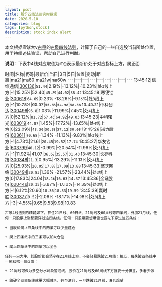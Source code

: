 ```yaml
---
layout: post
title: 股价四线法则实时数据
date: 2020-5-10
categories: blog
tags: [python,stock]
description: stock index alert
---
```



本文根据雪球大v[古泉](https://xueqiu.com/u/7148646888)的[古泉四线法则](https://xueqiu.com/7148646888/130498192)，计算了自己的一些自选股当前所处位置，用于持续追踪验证，帮助自己进行判断。

**说明**：下表中4线对应取值为`红色`表示最新价处于对应指标上方，属正面

时间|名称|代码|最新价|当日|3日|5日|位置|变动|距离|ma21|ma60|ma21w|ma60w
---|---|---|---|---|---|---|---|---
13:45:12|信维通信|[300136](https://xueqiu.com/S/SZ300136)|`51.44`|2.19%|-13.12%|-10.23%|处`3`线上方|-1|15.25%|52.40|`45.89`|`44.02`|`38.42`
13:45:18|寒锐钴业|[300618](https://xueqiu.com/S/SZ300618)|`64.69`|0.23%|-18.26%|-9.18%|处`3`线上方|-1|10.78%|65.57|`55.58`|`54.98`|`58.58`
13:45:21|中科创达|[300496](https://xueqiu.com/S/SZ300496)|`96.8`|1.03%|-11.99%|7.45%|处`4`线上方|0|52.12%|`81.72`|`67.46`|`64.92`|`49.03`
13:45:23|中科曙光|[603019](https://xueqiu.com/S/SH603019)|`44.87`|1.45%|-17.72%|-13.65%|处`4`线上方|0|22.09%|`43.30`|`39.33`|`37.12`|`30.05`
13:45:26|诺力股份|[603611](https://xueqiu.com/S/SH603611)|`20.68`|-1.34%|-11.13%|-9.83%|处`3`线上方|-1|4.73%|21.61|`20.45`|`19.52`|`17.74`
13:45:27|华友钴业|[603799](https://xueqiu.com/S/SH603799)|`40.12`|-0.99%|-20.54%|-11.96%|处`3`线上方|-1|11.92%|41.07|`36.62`|`35.57`|`31.43`
13:45:30|长亮科技|[300348](https://xueqiu.com/S/SZ300348)|`21.3`|0.95%|-13.29%|-11.13%|处`4`线上方|0|25.93%|`20.05`|`17.85`|`17.09`|`13.88`
13:45:33|盛天网络|[300494](https://xueqiu.com/S/SZ300494)|`20.83`|1.36%|-21.57%|-23.44%|处`3`线上方|0|17.83%|24.04|`18.16`|`16.63`|`14.37`
13:45:36|金证股份|[600446](https://xueqiu.com/S/SH600446)|`20.35`|-3.87%|-17.10%|-14.39%|处`3`线上方|-1|6.12%|20.60|`18.36`|`18.33`|`19.59`
13:45:39|赢时胜|[300377](https://xueqiu.com/S/SZ300377)|`9.52`|-2.06%|-18.17%|-14.08%|处`0`线上方|-3|-4.56%|9.65|9.53|9.98|10.83

```
古泉4线法则的精髓如下。抓住21日线、60日线、21周线及60周线等四条线，外加21月线，任何一只股票上涨都要穿过这四条线，任何一只股票要想爆雷也要先下穿过这四条线：

+ 当股价爬上四条线中的两条可以少量建仓

+ 爬上四条线中的三条可以加大仓位

+ 爬上四条线中的四条可以全仓

任何一只大牛，其股价都会坚守在21月线上方，不会轻易跌破21月线；相反，每跌破四条线中一条就减一些仓位：

+ 21周线可做为多空分水岭及警戒线，股价在21周线及60周线下方就要十分慎重，多看少做

+ 跌破全部四条线就要大幅减仓，甚至清仓，一旦跌破21月线，清仓观望
```